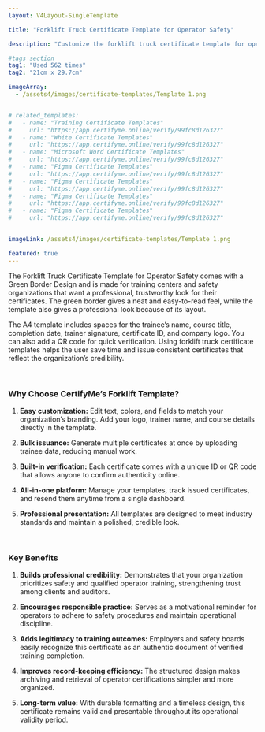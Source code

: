 ```yaml
---
layout: V4Layout-SingleTemplate

title: "Forklift Truck Certificate Template for Operator Safety"

description: "Customize the forklift truck certificate template for operator safety training. Get professional, editable designs with CertifyMe for verified certification."

#tags section
tag1: "Used 562 times"
tag2: "21cm x 29.7cm"

imageArray:
  - /assets4/images/certificate-templates/Template 1.png


# related_templates:
#   - name: "Training Certificate Templates"
#     url: "https://app.certifyme.online/verify/99fc8d126327"
#   - name: "White Certificate Templates"
#     url: "https://app.certifyme.online/verify/99fc8d126327"
#   - name: "Microsoft Word Certificate Templates"
#     url: "https://app.certifyme.online/verify/99fc8d126327"
#   - name: "Figma Certificate Templates"
#     url: "https://app.certifyme.online/verify/99fc8d126327"  
#   - name: "Figma Certificate Templates"
#     url: "https://app.certifyme.online/verify/99fc8d126327"  
#   - name: "Figma Certificate Templates"
#     url: "https://app.certifyme.online/verify/99fc8d126327"  
#   - name: "Figma Certificate Templates"
#     url: "https://app.certifyme.online/verify/99fc8d126327"        


imageLink: /assets4/images/certificate-templates/Template 1.png

featured: true
---
```


The Forklift Truck Certificate Template for Operator Safety comes with a Green Border Design and is made for training centers and safety organizations that want a professional, trustworthy look for their certificates. The green border gives a neat and easy-to-read feel, while the template also gives a professional look because of its layout.

The A4 template includes spaces for the trainee’s name, course title, completion date, trainer signature, certificate ID, and company logo. You can also add a QR code for quick verification. Using forklift truck certificate templates helps the user save time and issue consistent certificates that reflect the organization’s credibility.

<br>

### Why Choose CertifyMe’s Forklift Template?

1. **Easy customization:** Edit text, colors, and fields to match your organization’s branding. Add your logo, trainer name, and course details directly in the template.

1. **Bulk issuance:** Generate multiple certificates at once by uploading trainee data, reducing manual work.

1. **Built-in verification:** Each certificate comes with a unique ID or QR code that allows anyone to confirm authenticity online.

1. **All-in-one platform:** Manage your templates, track issued certificates, and resend them anytime from a single dashboard.

1. **Professional presentation:** All templates are designed to meet industry standards and maintain a polished, credible look.

<br>

### Key Benefits

1. **Builds professional credibility:** Demonstrates that your organization prioritizes safety and qualified operator training, strengthening trust among clients and auditors.

1. **Encourages responsible practice:** Serves as a motivational reminder for operators to adhere to safety procedures and maintain operational discipline.

1. **Adds legitimacy to training outcomes:** Employers and safety boards easily recognize this certificate as an authentic document of verified training completion.

1. **Improves record-keeping efficiency:** The structured design makes archiving and retrieval of operator certifications simpler and more organized.

1. **Long-term value:** With durable formatting and a timeless design, this certificate remains valid and presentable throughout its operational validity period.
